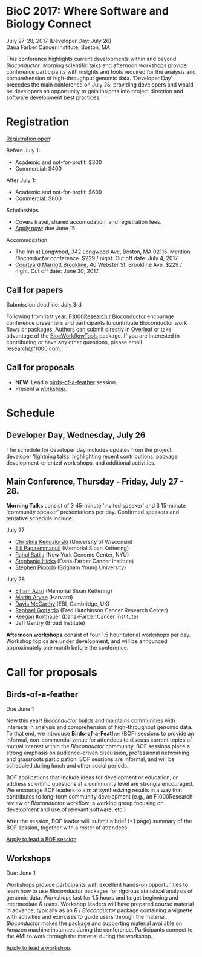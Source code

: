 # BioC 2017: Where Software and Biology Connect

July 27-28, 2017 (Developer Day: July 26)<br />
Dana Farber Cancer Institute, Boston, MA<br />

This conference highlights current developments within and beyond
_Bioconductor_. Morning scientific talks and afternoon workshops
provide conference participants with insights and tools required for
the analysis and comprehension of high-throughput genomic
data. 'Developer Day' precedes the main conference on July 26,
providing developers and would-be developers an opportunity to gain
insights into project direction and software development best
practices. 

# Registration

[Registration open][registration]!

Before July 1:

- Academic and not-for-profit: $300
- Commercial: $400

After July 1:

- Academic and not-for-profit: $600
- Commercial: $800

Scholarships

- Covers travel, shared accomodation, and registration fees.
- [Apply now][apply-scholarship]; due June 15.

Accommodation

- The Inn at Longwood, 342 Longwood Ave, Boston, MA 02115. Mention
  _Bioconductor_ conference. $229 / night. Cut off date: July 4, 2017.
- [Courtyard Marriott Brookline][], 40 Webster St, Brookline Ave. $229
  / night. Cut off date: June 30, 2017.

[Courtyard Marriott Brookline]: http://www.marriott.com/meeting-event-hotels/group-corporate-travel/groupCorp.mi?resLinkData=Dana%20Farber%20Cancer%20Institute-%20Bioconductor%5EBOSBL%60DFBDFBA%60229.00%60USD%60false%605%607/26/17%607/28/17%606/30/17&app=resvlink&stop_mobi=yes

## Call for papers

Submission deadline: July 3rd. 

Following from last year, [F1000Research / Bioconductor][] encourage
conference presenters and participants to contribute Bioconductor work
flows or packages. Authors can submit directly in [Overleaf][] or take
advantage of the [BiocWorkflowTools][] package.  If you are interested
in contributing or have any other questions, please email
research@f1000.com.

[BiocWorkflowTools]: https://bioconductor.org/packages/BiocWorkflowTools
[Overleaf]: https://www.overleaf.com/latex/templates/f1000research-software-tool-article-template/wcbcqgcryfzk#.WOUcaWe1vcs
[F1000Research / Bioconductor]: https://f1000research.com/channels/bioconductor/about-this-channel

## Call for proposals

- **NEW**: Lead a [birds-of-a-feather][] session.
- Present a [workshop][workshop-proposal].

[registration]: https://goo.gl/ZqNs2O
[apply-scholarship]: https://www.surveymonkey.com/r/bioc-scholarship

# Schedule

## Developer Day, Wednesday, July 26

The schedule for developer day includes updates from the project,
developer 'lightning talks' highlighting recent contributions, package
development-oriented work shops, and additional activities.

## Main Conference, Thursday - Friday, July 27 - 28.

**Morning Talks** consist of 3 45-minute 'invited speaker' and 3
15-minute 'community speaker' presentations per day. Confirmed
speakers and tentative schedule include:

July 27

- [Christina Kendziorski][] (University of Wisconsin)
- [Elli Papaemmanuil][] (Memorial Sloan Kettering)
- [Rahul Satija][] (New York Genome Center, NYU)
- [Stephanie Hicks][] (Dana-Farber Cancer Institute)
- [Stephen Piccolo][] (Brigham Young University)

July 28

- [Elham Azizi][] (Memorial Sloan Kettering)
- [Martin Aryee][] (Harvard)
- [Davis McCarthy][] (EBI, Cambridge, UK)
- [Raphael Gottardo][] (Fred Hutchinson Cancer Research Center)
- [Keegan Korthauer][] (Dana-Farber Cancer Institute)
- Jeff Gentry (Broad Institute)

[Christina Kendziorski]: https://www.biostat.wisc.edu/~kendzior/
[Stephanie Hicks]: http://www.stephaniehicks.com/
[Elli Papaemmanuil]: https://www.mskcc.org/research-areas/labs/elli-papaemmanuil
[Rahul Satija]: http://satijalab.org/
[Jeff Gentry]: https://firecloud.org
[Raphael Gottardo]: https://www.fredhutch.org/en/labs/profiles/gottardo-raphael.html
[Stephen Piccolo]: https://piccolo.byu.edu/
[Elham Azizi]: http://elhamazizi.info/
[Davis McCarthy]: https://www.ebi.ac.uk/about/people/davis-mccarthy
[Martin Aryee]: http://aryee.mgh.harvard.edu/
[Keegan Korthauer]: http://bcb.dfci.harvard.edu/~keegan/

**Afternoon workshops** consist of four 1.5 hour tutorial workshops
per day. Workshop topics are under development, and will be announced
approximately one month before the conference.

# Call for proposals

## Birds-of-a-feather

Due June 1

New this year! _Bioconductor_ builds and maintains communities with
interests in analysis and comprehension of high-throughput genomic
data. To that end, we introduce **Birds-of-a-Feather** (BOF) sessions
to provide an informal, non-commercial venue for attendees to discuss
current topics of mutual interest within the _Bioconductor_
community. BOF sessions place a strong emphasis on audience-driven
discussion, professional networking and grassroots participation. BOF
sessions are informal, and will be scheduled during lunch and other
social periods.

BOF applications that include ideas for development or education, or
address scientific questions at a community level are strongly
encouraged. We encourage BOF leaders to aim at synthesizing results in
a way that contributes to long-term community development (e.g., an
F1000Research review or _Bioconductor_ workflow; a working group
focusing on development and use of relevant software, etc.)

After the session, BOF leader willl submit a brief (<1 page) summary
of the BOF session, together with a roster of attendees.

[Apply to lead a BOF session][apply-bof].

## Workshops

Due: June 1

Workshops provide participants with excellent hands-on opportunities
to learn how to use _Bioconductor_ packages for rigorous statistical
analysis of genomic data. Workshops last for 1.5 hours and target
beginning and intermediate _R_ users. Workshop leaders will have
prepared course material in advance, typically as an _R_ /
_Bioconductor_ package containing a vignette with activities and
exercises to guide users through the material. _Bioconductor_ makes
the package and supporting material available on Amazon machine
instances during the conference. Participants connect to the AMI to
work through the material during the workshop.

[Apply to lead a workshop][apply-workshop].

[workshop-proposal]: #workshops
[birds-of-a-feather]: #birds-of-a-feather
[apply-workshop]: https://www.surveymonkey.com/r/bioc-workshop
[apply-bof]: https://www.surveymonkey.com/r/bioc-bof
